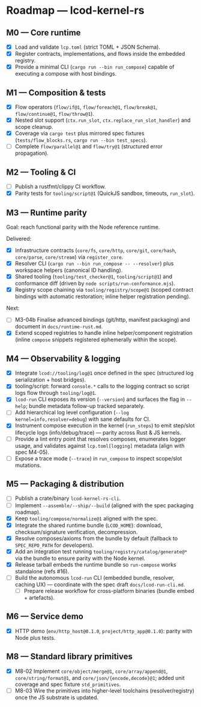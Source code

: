 # Roadmap — lcod-kernel-rs

## M0 — Core runtime
- [x] Load and validate `lcp.toml` (strict TOML + JSON Schema).
- [x] Register contracts, implementations, and flows inside the embedded registry.
- [x] Provide a minimal CLI (`cargo run --bin run_compose`) capable of executing a compose with host bindings.

## M1 — Composition & tests
- [x] Flow operators (`flow/if@1`, `flow/foreach@1`, `flow/break@1`, `flow/continue@1`, `flow/throw@1`).
- [x] Nested slot support (`ctx.run_slot`, `ctx.replace_run_slot_handler`) and scope cleanup.
- [x] Coverage via `cargo test` plus mirrored spec fixtures (`tests/flow_blocks.rs`, `cargo run --bin test_specs`).
- [ ] Complete `flow/parallel@1` and `flow/try@1` (structured error propagation).

## M2 — Tooling & CI
- [ ] Publish a rustfmt/clippy CI workflow.
- [x] Parity tests for `tooling/script@1` (QuickJS sandbox, timeouts, `run_slot`).

## M3 — Runtime parity

Goal: reach functional parity with the Node reference runtime.

Delivered:
- [x] Infrastructure contracts (`core/fs`, `core/http`, `core/git`, `core/hash`, `core/parse`, `core/stream`) via `register_core`.
- [x] Resolver CLI (`cargo run --bin run_compose -- --resolver`) plus workspace helpers (canonical ID handling).
- [x] Shared tooling (`tooling/test_checker@1`, `tooling/script@1`) and conformance diff (driven by `node scripts/run-conformance.mjs`).
- [x] Registry scope chaining via `tooling/registry/scope@1` (scoped contract bindings with automatic restoration; inline helper registration pending).

Next:
- [ ] M3-04b Finalise advanced bindings (git/http, manifest packaging) and document in `docs/runtime-rust.md`.
- [x] Extend scoped registries to handle inline helper/component registration (inline `compose` snippets registered ephemerally within the scope).

## M4 — Observability & logging
- [x] Integrate `lcod://tooling/log@1` once defined in the spec (structured log serialization + host bridges).
- [x] tooling/script: forward `console.*` calls to the logging contract so script logs flow through `tooling/log@1`.
- [x] `lcod-run` CLI exposes its version (`--version`) and surfaces the flag in `--help`; bundle metadata follow-up tracked separately.
- [ ] Add hierarchical log level configuration (`--log kernel=info,resolver=debug`) with sane defaults for CI.
- [x] Instrument compose execution in the kernel (`run_steps`) to emit step/slot lifecycle logs (info/debug/trace) — parity across Rust & JS kernels.
- [ ] Provide a lint entry point that resolves composes, enumerates logger usage, and validates against `lcp.toml[logging]` metadata (align with spec M4-05).
- [ ] Expose a trace mode (`--trace`) in `run_compose` to inspect scope/slot mutations.

## M5 — Packaging & distribution
- [ ] Publish a crate/binary `lcod-kernel-rs-cli`.
- [ ] Implement `--assemble/--ship/--build` (aligned with the spec packaging roadmap).
- [x] Keep `tooling/compose/normalize@1` aligned with the spec.
- [x] Integrate the shared runtime bundle (`LCOD_HOME`): download, checksum/signature verification, decompression.
- [x] Resolve composes/axioms from the bundle by default (fallback to `SPEC_REPO_PATH` for developers).
- [x] Add an integration test running `tooling/registry/catalog/generate@*` via the bundle to ensure parity with the Node kernel.
- [x] Release tarball embeds the runtime bundle so `run-compose` works standalone (refs #16).
- [ ] Build the autonomous `lcod-run` CLI (embedded bundle, resolver, caching UX) — coordinate with the spec draft `docs/lcod-run-cli.md`.
  - [ ] Prepare release workflow for cross-platform binaries (bundle embed + artefacts).

## M6 — Service demo
- [x] HTTP demo (`env/http_host@0.1.0`, `project/http_app@0.1.0`): parity with Node plus tests.

## M8 — Standard library primitives
- [x] M8-02 Implement `core/object/merge@1`, `core/array/append@1`, `core/string/format@1`,
  and `core/json/{encode,decode}@1`; added unit coverage and spec fixture `std_primitives`.
- [ ] M8-03 Wire the primitives into higher-level toolchains (resolver/registry) once the JS substrate is updated.
